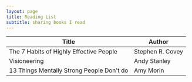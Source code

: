 ```yaml
---
layout: page
title: Reading List
subtitle: sharing books I read
---
```


|Title | Author |
|---|---|
| The 7 Habits of Highly Effective People | Stephen R. Covey | 
| Visioneering| Andy Stanley|
| 13 Things Mentally Strong People Don't do| Amy Morin | 

